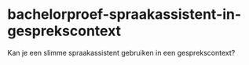 # bachelorproef-spraakassistent-in-gesprekscontext
Kan je een slimme spraakassistent gebruiken in een gesprekscontext?

